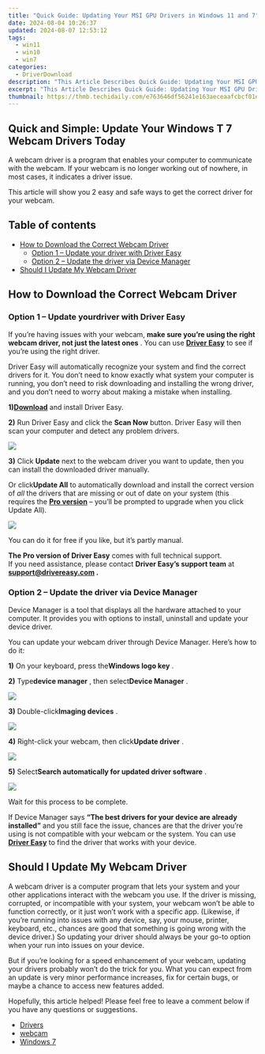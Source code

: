 ```yaml
---
title: "Quick Guide: Updating Your MSI GPU Drivers in Windows 11 and 7"
date: 2024-08-04 10:26:37
updated: 2024-08-07 12:53:12
tags:
  - win11
  - win10
  - win7
categories:
  - DriverDownload
description: "This Article Describes Quick Guide: Updating Your MSI GPU Drivers in Windows 11 and 7"
excerpt: "This Article Describes Quick Guide: Updating Your MSI GPU Drivers in Windows 11 and 7"
thumbnail: https://thmb.techidaily.com/e763646df56241e163aeceaafcbcf01e71b694cfa53e5f00bb7e352c2dad15fc.jpg
---
```


## Quick and Simple: Update Your Windows T 7 Webcam Drivers Today

A webcam driver is a program that enables your computer to communicate with the webcam. If your webcam is no longer working out of nowhere, in most cases, it indicates a driver issue.

 This article will show you 2 easy and safe ways to get the correct driver for your webcam.

## Table of contents

* [How to Download the Correct Webcam Driver](https://tools.techidaily.com/drivereasy/download/)  
  * [Option 1 – Update your driver with Driver Easy](https://tools.techidaily.com/drivereasy/download/)  
  * [Option 2 – Update the driver via Device Manager](https://tools.techidaily.com/drivereasy/download/)
* [Should I Update My Webcam Driver](https://tools.techidaily.com/drivereasy/download/)

## How to Download the Correct Webcam Driver

### Option 1 – Update your**driver** with Driver Easy

 If you’re having issues with your webcam, **make sure you’re using the right webcam driver, not just the latest ones** . You can use **[Driver Easy](https://tools.techidaily.com/drivereasy/download/)**  to see if you’re using the right driver.

 Driver Easy will automatically recognize your system and find the correct drivers for it. You don’t need to know exactly what system your computer is running, you don’t need to risk downloading and installing the wrong driver, and you don’t need to worry about making a mistake when installing.

 **1)[Download](https://tools.techidaily.com/drivereasy/download/)**  and install Driver Easy.

**2)** Run Driver Easy and click the **Scan Now** button. Driver Easy will then scan your computer and detect any problem drivers.

![](https://images.drivereasy.com/wp-content/uploads/2019/10/image-113-2.png)

**3)**  Click **Update** next to the webcam driver you want to update, then you can install the downloaded driver manually.

 Or click**Update All** to automatically download and install the correct version of _all_ the drivers that are missing or out of date on your system (this requires the **[Pro version](https://tools.techidaily.com/drivereasy/download/)**  – you’ll be prompted to upgrade when you click Update All).

![](https://images.drivereasy.com/wp-content/uploads/2019/10/image-416.png)

 You can do it for free if you like, but it’s partly manual.

**The Pro version of Driver Easy** comes with full technical support.  
 If you need assistance, please contact **Driver Easy’s support team** at **[support@drivereasy.com](https://tools.techidaily.com/drivereasy/download/) .**

### **Option 2 – Update the driver via Device Manager**

 Device Manager is a tool that displays all the hardware attached to your computer. It provides you with options to install, uninstall and update your device driver.

 You can update your webcam driver through Device Manager. Here’s how to do it:

**1)** On your keyboard, press the**Windows logo key** .

**2)** Type**device manager** , then select**Device Manager** .

![](https://images.drivereasy.com/wp-content/uploads/2020/07/2020-07-28_17-17-49.jpg)

**3)** Double-click**Imaging devices** .

![](https://images.drivereasy.com/wp-content/uploads/2020/07/2020-07-28_17-19-28.jpg)

**4)** Right-click your webcam, then click**Update driver** .

![](https://images.drivereasy.com/wp-content/uploads/2020/07/2020-07-28_17-11-55.jpg)

**5)** Select**Search automatically for updated driver software** .

![](https://images.drivereasy.com/wp-content/uploads/2020/07/2020-07-28_17-21-17-1.jpg)

Wait for this process to be complete.

 If Device Manager says **“The best drivers for your device are already installed”** and you still face the issue, chances are that the driver you’re using is not compatible with your webcam or the system. You can use **[Driver Easy](https://tools.techidaily.com/drivereasy/download/)**  to find the driver that works with your device.

## Should I Update My Webcam Driver

 A webcam driver is a computer program that lets your system and your other applications interact with the webcam you use. If the driver is missing, corrupted, or incompatible with your system, your webcam won’t be able to function correctly, or it just won’t work with a specific app. (Likewise, if you’re running into issues with any device, say, your mouse, printer, keyboard, etc., chances are good that something is going wrong with the device driver.) So updating your driver should always be your go-to option when your run into issues on your device.

 But if you’re looking for a speed enhancement of your webcam, updating your drivers probably won’t do the trick for you. What you can expect from an update is very minor performance increases, fix for certain bugs, or maybe a chance to access new features added.

 Hopefully, this article helped! Please feel free to leave a comment below if you have any questions or suggestions.

* [Drivers](https://tools.techidaily.com/drivereasy/download/)
* [webcam](https://tools.techidaily.com/drivereasy/download/)
* [Windows 7](https://tools.techidaily.com/drivereasy/download/)

<ins class="adsbygoogle"
     style="display:block"
     data-ad-format="autorelaxed"
     data-ad-client="ca-pub-7571918770474297"
     data-ad-slot="1223367746"></ins>



<ins class="adsbygoogle"
     style="display:block"
     data-ad-client="ca-pub-7571918770474297"
     data-ad-slot="8358498916"
     data-ad-format="auto"
     data-full-width-responsive="true"></ins>
